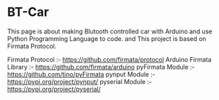 # BT-Car
This page is about making Blutooth controlled car with Arduino and use Python Programming Language to code.
and This project is based on Firmata Protocol.

Firmata Protocol :- https://github.com/firmata/protocol
Arduino Firmata Library :- https://github.com/firmata/arduino
pyFirmata Module :- https://github.com/tino/pyFirmata
pynput Module :- https://pypi.org/project/pynput/
pyserial Module :- https://pypi.org/project/pyserial/
